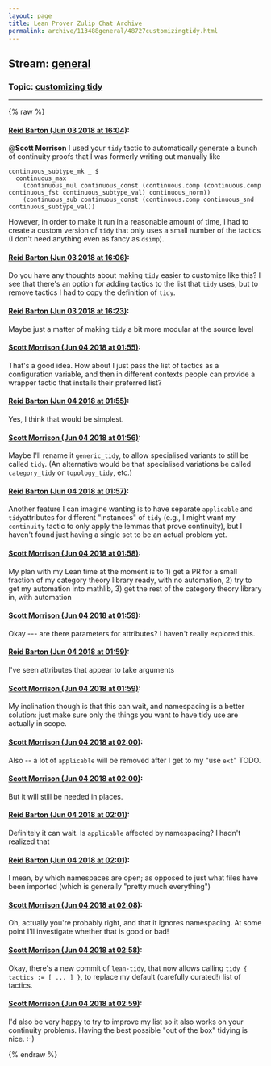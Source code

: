 ```yaml
---
layout: page
title: Lean Prover Zulip Chat Archive 
permalink: archive/113488general/48727customizingtidy.html
---
```


## Stream: [general](index.html)
### Topic: [customizing tidy](48727customizingtidy.html)

---


{% raw %}
#### [ Reid Barton (Jun 03 2018 at 16:04)](https://leanprover.zulipchat.com/#narrow/stream/113488-general/topic/customizing%20tidy/near/127504066):
@**Scott Morrison** I used your `tidy` tactic to automatically generate a bunch of continuity proofs that I was formerly writing out manually like
```lean
continuous_subtype_mk _ $                                                                                                                                                     
  continuous_max                                                                                                                                                              
    (continuous_mul continuous_const (continuous.comp (continuous.comp continuous_fst continuous_subtype_val) continuous_norm))                                               
    (continuous_sub continuous_const (continuous.comp continuous_snd continuous_subtype_val))                                                                                 
```
However, in order to make it run in a reasonable amount of time, I had to create a custom version of `tidy` that only uses a small number of the tactics (I don't need anything even as fancy as `dsimp`).

#### [ Reid Barton (Jun 03 2018 at 16:06)](https://leanprover.zulipchat.com/#narrow/stream/113488-general/topic/customizing%20tidy/near/127504112):
Do you have any thoughts about making `tidy` easier to customize like this? I see that there's an option for adding tactics to the list that `tidy` uses, but to remove tactics I had to copy the definition of `tidy`.

#### [ Reid Barton (Jun 03 2018 at 16:23)](https://leanprover.zulipchat.com/#narrow/stream/113488-general/topic/customizing%20tidy/near/127504531):
Maybe just a matter of making `tidy` a bit more modular at the source level

#### [ Scott Morrison (Jun 04 2018 at 01:55)](https://leanprover.zulipchat.com/#narrow/stream/113488-general/topic/customizing%20tidy/near/127520034):
That's a good idea. How about I just pass the list of tactics as a configuration variable, and then in different contexts people can provide a wrapper tactic that installs their preferred list?

#### [ Reid Barton (Jun 04 2018 at 01:55)](https://leanprover.zulipchat.com/#narrow/stream/113488-general/topic/customizing%20tidy/near/127520036):
Yes, I think that would be simplest.

#### [ Scott Morrison (Jun 04 2018 at 01:56)](https://leanprover.zulipchat.com/#narrow/stream/113488-general/topic/customizing%20tidy/near/127520084):
Maybe I'll rename it `generic_tidy`, to allow specialised variants to still be called `tidy`. (An alternative would be that specialised variations be called `category_tidy` or `topology_tidy`, etc.)

#### [ Reid Barton (Jun 04 2018 at 01:57)](https://leanprover.zulipchat.com/#narrow/stream/113488-general/topic/customizing%20tidy/near/127520091):
Another feature I can imagine wanting is to have separate `applicable` and `tidy`attributes for different "instances" of `tidy` (e.g., I might want my `continuity` tactic to only apply the lemmas that prove continuity), but I haven't found just having a single set to be an actual problem yet.

#### [ Scott Morrison (Jun 04 2018 at 01:58)](https://leanprover.zulipchat.com/#narrow/stream/113488-general/topic/customizing%20tidy/near/127520135):
My plan with my Lean time at the moment is to 1) get a PR for a small fraction of my category theory library ready, with no automation, 2) try to get my automation into mathlib, 3) get the rest of the category theory library in, with automation

#### [ Scott Morrison (Jun 04 2018 at 01:59)](https://leanprover.zulipchat.com/#narrow/stream/113488-general/topic/customizing%20tidy/near/127520139):
Okay --- are there parameters for attributes? I haven't really explored this.

#### [ Reid Barton (Jun 04 2018 at 01:59)](https://leanprover.zulipchat.com/#narrow/stream/113488-general/topic/customizing%20tidy/near/127520145):
I've seen attributes that appear to take arguments

#### [ Scott Morrison (Jun 04 2018 at 01:59)](https://leanprover.zulipchat.com/#narrow/stream/113488-general/topic/customizing%20tidy/near/127520148):
My inclination though is that this can wait, and namespacing is a better solution: just make sure only the things you want to have tidy use are actually in scope.

#### [ Scott Morrison (Jun 04 2018 at 02:00)](https://leanprover.zulipchat.com/#narrow/stream/113488-general/topic/customizing%20tidy/near/127520170):
Also -- a lot of `applicable` will be removed after I get to my "use `ext`" TODO.

#### [ Scott Morrison (Jun 04 2018 at 02:00)](https://leanprover.zulipchat.com/#narrow/stream/113488-general/topic/customizing%20tidy/near/127520215):
But it will still be needed in places.

#### [ Reid Barton (Jun 04 2018 at 02:01)](https://leanprover.zulipchat.com/#narrow/stream/113488-general/topic/customizing%20tidy/near/127520227):
Definitely it can wait.
Is `applicable` affected by namespacing? I hadn't realized that

#### [ Reid Barton (Jun 04 2018 at 02:01)](https://leanprover.zulipchat.com/#narrow/stream/113488-general/topic/customizing%20tidy/near/127520234):
I mean, by which namespaces are open; as opposed to just what files have been imported (which is generally "pretty much everything")

#### [ Scott Morrison (Jun 04 2018 at 02:08)](https://leanprover.zulipchat.com/#narrow/stream/113488-general/topic/customizing%20tidy/near/127520460):
Oh, actually you're probably right, and that it ignores namespacing. At some point I'll investigate whether that is good or bad!

#### [ Scott Morrison (Jun 04 2018 at 02:58)](https://leanprover.zulipchat.com/#narrow/stream/113488-general/topic/customizing%20tidy/near/127521929):
Okay, there's a new commit of `lean-tidy`, that now allows calling `tidy { tactics := [ ... ] }`, to replace my default (carefully curated!) list of tactics.

#### [ Scott Morrison (Jun 04 2018 at 02:59)](https://leanprover.zulipchat.com/#narrow/stream/113488-general/topic/customizing%20tidy/near/127521936):
I'd also be very happy to try to improve my list so it also works on your continuity problems. Having the best possible "out of the box" tidying is nice. :-)


{% endraw %}
